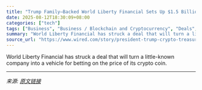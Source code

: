 ```yaml
---
title: "Trump Family–Backed World Liberty Financial Sets Up $1.5 Billion Crypto Treasury"
date: 2025-08-12T18:30:09+08:00
categories: ["tech"]
tags: ["Business", "Business / Blockchain and Cryptocurrency", "Deals", "Donald Trump", "crypto", "cryptocurrency", "Finance", "Crypto Gymnastics"]
summary: "World Liberty Financial has struck a deal that will turn a little-known company into a vehicle for betting on the price of its crypto coin."
source_url: "https://www.wired.com/story/president-trump-crypto-treasury-world-liberty-financial/"
---
```


World Liberty Financial has struck a deal that will turn a little-known company into a vehicle for betting on the price of its crypto coin.

---

*来源: [原文链接](https://www.wired.com/story/president-trump-crypto-treasury-world-liberty-financial/)*
